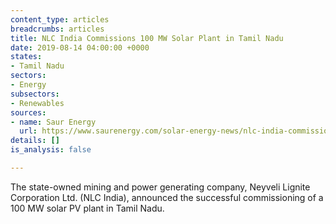```yaml
---
content_type: articles
breadcrumbs: articles
title: NLC India Commissions 100 MW Solar Plant in Tamil Nadu
date: 2019-08-14 04:00:00 +0000
states:
- Tamil Nadu
sectors:
- Energy
subsectors:
- Renewables
sources:
- name: Saur Energy
  url: https://www.saurenergy.com/solar-energy-news/nlc-india-commissions-100-mw-solar-plant-tamil-nadu
details: []
is_analysis: false

---
```

The state-owned mining and power generating company, Neyveli Lignite Corporation Ltd. (NLC India), announced the successful commissioning of a 100 MW solar PV plant in Tamil Nadu.